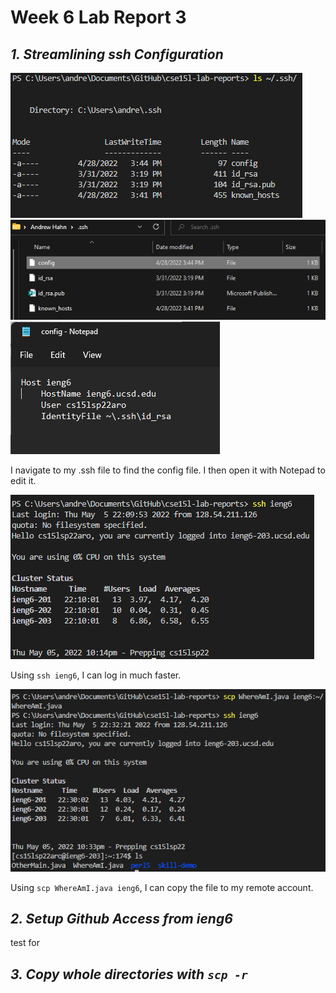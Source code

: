 # **Week 6 Lab Report 3**

## *1. Streamlining ssh Configuration*
![Image1](ShowSSHConfig.png)
![Image2](ShowFile.png)
![Image3](ShowConfigFileEditing.png)

I navigate to my .ssh file to find the config file. I then open it with Notepad to edit it.

![Image4](LoggingIn.png)

Using `ssh ieng6`, I can log in much faster.

![Image5](SCP.png)

Using `scp WhereAmI.java ieng6`, I can copy the file to my remote account.

## *2. Setup Github Access from ieng6*
test for 

## *3. Copy whole directories with `scp -r`*